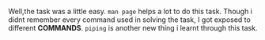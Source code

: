 Well,the task was a little easy. ```man page``` helps a lot to do this task. Though i didnt remember every command used in solving the task, I got exposed to different **COMMANDS**. ```piping``` is another new thing i learnt through this task.
